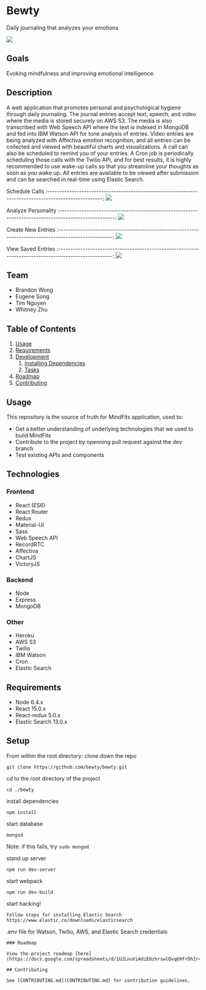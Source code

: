 # Bewty
Daily journaling that analyzes your emotions

![](./docs/doc11.png)

## Goals
Evoking mindfulness and improving emotional intelligence.

## Description
A web application that promotes personal and psychological hygiene through daily journaling. The journal entries accept text, speech, and video where the media is stored securely on AWS S3. The media is also transcribed with Web Speech API where the text is indexed in MongoDB and fed into IBM Watson API for tone analysis of entries. Video entries are being analyzed with Affectiva emotion recognition, and all entries can be collected and viewed with beautiful charts and visualizations. A call can also be scheduled to remind you of your entries. A Cron job is periodically scheduling those calls with the Twilio API, and for best results, it is highly recommended to use wake-up calls so that you streamline your thoughts as soon as you wake up. All entries are available to be viewed after submission and can be searched in real-time using Elastic Search.

Schedule Calls
:----------------------------------------------------------------------------------------------------:
![](./docs/doc14.png)

Analyze Personality
:----------------------------------------------------------------------------------------------------:
![](./docs/doc15.png)

Create New Entries
:----------------------------------------------------------------------------------------------------:
![](./docs/doc13.png)

View Saved Entries
:----------------------------------------------------------------------------------------------------:
![](./docs/doc16.png)

## Team

  - Brandon Wong
  - Eugene Song
  - Tim Nguyen
  - Whitney Zhu

## Table of Contents

1. [Usage](#Usage)
1. [Requirements](#requirements)
1. [Development](#development)
    1. [Installing Dependencies](#installing-dependencies)
    1. [Tasks](#tasks)
1. [Roadmap](#roadmap)
1. [Contributing](#contributing)

## Usage

This repository is the source of truth for MindFits application, used to:
 - Get a better understanding of underlying technologies that we used to build MindFits
 - Contribute to the project by openning pull request against the dev branch
 - Test existing APIs and components

## Technologies

### Frontend
- React (ES6)
- React Router
- Redux
- Material-UI
- Sass
- Web Speech API
- RecordRTC
- Affectiva
- ChartJS
- VictoryJS

### Backend
- Node
- Express
- MongoDB

### Other
- Heroku
- AWS S3
- Twilio
- IBM Watson
- Cron
- Elastic Search


## Requirements

- Node 6.4.x
- React 15.0.x
- React-redux 5.0.x
- Elastic Search 13.0.x


## Setup

From within the root directory:
clone down the repo
```
git clone https://github.com/bewty/bewty.git
```
cd to the root directory of the project
```
cd ./bewty
```
install dependencies
```
npm install
```
start database
```
mongod
```
Note: if this fails, try ``` sudo mongod ```

stand up server
```
npm run dev-server
```
start webpack
```
npm run dev-build
```
start hacking!
```
Follow steps for installing Elastic Search
https://www.elastic.co/downloads/elasticsearch
```
.env file for Watson, Twilio, AWS, and Elastic Search credentials
```
### Roadmap

View the project roadmap [here](https://docs.google.com/spreadsheets/d/1U2LnuViAdiEOzhrswlQvq69frDh2r4jc7K7SI0TMMmI/edit#gid=0)

## Contributing

See [CONTRIBUTING.md](CONTRIBUTING.md) for contribution guidelines.
